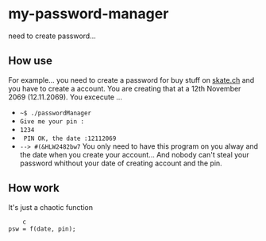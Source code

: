 # my-password-manager

need to create password...


## How use

For example... you need to create a password for buy stuff on [skate.ch](https://www.skate.ch)
and you have to create a account. You are creating that at a 12th November 2069 (12.11.2069).
You excecute ...
* ```~$ ./passwordManager``` 
* ```Give me your pin :```
* ```1234```
* ``` PIN OK, the date :12112069```
* ```--> #(&HLW2482bw7```
You only need to have this program on you alway and the date when you create your account...
And nobody can't steal your password whithout your date of creating account and the pin.


## How work

It's just a chaotic function
```
	c
psw = f(date, pin);
```
